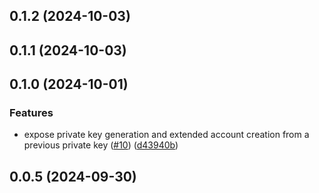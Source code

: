 

## 0.1.2 (2024-10-03)

## 0.1.1 (2024-10-03)

## 0.1.0 (2024-10-01)


### Features

* expose private key generation and extended account creation from a previous private key ([#10](https://github.com/yeagerai/genlayer-js/issues/10)) ([d43940b](https://github.com/yeagerai/genlayer-js/commit/d43940b7237450a0893823b18b4d0ed2e3e42790))

## 0.0.5 (2024-09-30)
